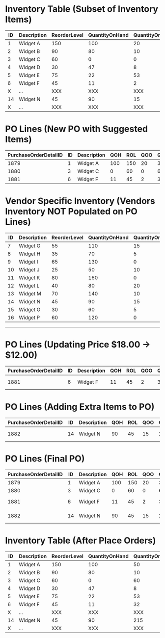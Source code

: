# Inventory Table (Subset of Inventory Items)

| ID | Description | ReorderLevel | QuantityOnHand | QuantityOnOrder | Price |
| --- | --- | --- | --- | --- | --- |
| 1 | Widget A | 150 | 100 | 20 | $10.00 |
| 2 | Widget B | 90 | 80 | 10 | $15.00 |
| 3 | Widget C | 60 | 0 | 0 | $20.00 |
| 4 | Widget D | 30 | 47 | 8 | $25.00 |
| 5 | Widget E | 75 | 22 | 53 | $12.00 |
| 6 | Widget F | 45 | 11 | 2 | $18.00 |
| X | ... | XXX | XXX | XXX | XXX.XX |
| 14 | Widget N | 45 | 90 | 15 | $21.25 |
| X | ... | XXX | XXX | XXX | XXX.XX |

# PO Lines (New PO with Suggested Items)

| PurchaseOrderDetailID | ID | Description | QOH | ROL | QOO | QTO | Price | Notes |
| --- | --- | --- | --- | --- | --- | --- | --- | --- |
| 1879 | 1 | Widget A | 100 | 150 | 20 | 30 | $10.00 | |
| 1880 | 3 | Widget C | 0 | 60 | 0 | 60 | $20.00 | |
| 1881 | 6 | Widget F | 11 | 45 | 2 | 32 | $18.00 | |

# Vendor Specific Inventory (Vendors Inventory NOT Populated on PO Lines)

| ID | Description | ReorderLevel | QuantityOnHand | QuantityOnOrder | Price |
| --- | --- | --- | --- | --- | --- |
| 7 | Widget G | 55 | 110 | 15 | $22.00 |
| 8 | Widget H | 35 | 70 | 5 | $17.50 |
| 9 | Widget I | 65 | 130 | 0 | $19.99 |
| 10 | Widget J | 25 | 50 | 10 | $30.00 |
| 11 | Widget K | 80 | 160 | 0 | $14.00 |
| 12 | Widget L | 40 | 80 | 20 | $25.50 |
| 13 | Widget M | 70 | 140 | 10 | $16.75 |
| 14 | Widget N | 45 | 90 | 15 | $21.25 |
| 15 | Widget O | 30 | 60 | 5 | $28.99 |
| 16 | Widget P | 60 | 120 | 0 | $23.00 |

---

# PO Lines (Updating Price $18.00 -> $12.00)

| PurchaseOrderDetailID | ID | Description | QOH | ROL | QOO | QTO | Price | Notes |
| --- | --- | --- | --- | --- | --- | --- | --- | --- |
| 1881 | 6 | Widget F | 11 | 45 | 2 | 32 | $12.00 | Override Price |

# PO Lines (Adding Extra Items to PO)

| PurchaseOrderDetailID | ID | Description | QOH | ROL | QOO | QTO | Price | Notes |
| --- | --- | --- | --- | --- | --- | --- | --- | --- |
| 1882 | 14 | Widget N | 90 | 45 | 15 | 200 | $21.25 | Ordering Extra |

# PO Lines (Final PO)

| PurchaseOrderDetailID | ID | Description | QOH | ROL | QOO | QTO | Price | Notes |
| --- | --- | --- | --- | --- | --- | --- | --- | --- |
| 1879 | 1 | Widget A | 100 | 150 | 20 | 30 | $10.00 | |
| 1880 | 3 | Widget C | 0 | 60 | 0 | 60 | $20.00 | |
| 1881 | 6 | Widget F | 11 | 45 | 2 | 32 | $12.00 | Override Price |
| 1882 | 14 | Widget N | 90 | 45 | 15 | 200 | $21.25 | Ordering Extra |

# Inventory Table (After Place Orders)

| ID | Description | ReorderLevel | QuantityOnHand | QuantityOnOrder | Price |
| --- | --- | --- | --- | --- | --- |
| 1 | Widget A | 150 | 100 | 50 | $10.00 |
| 2 | Widget B | 90 | 80 | 10 | $15.00 |
| 3 | Widget C | 60 | 0 | 60 | $20.00 |
| 4 | Widget D | 30 | 47 | 8 | $25.00 |
| 5 | Widget E | 75 | 22 | 53 | $12.00 |
| 6 | Widget F | 45 | 11 | 32 | $18.00 |
| X | ... | XXX | XXX | XXX | XXX.XX |
| 14 | Widget N | 45 | 90 | 215 | $21.25 |  |
| X | ... | XXX | XXX | XXX | XXX.XX |